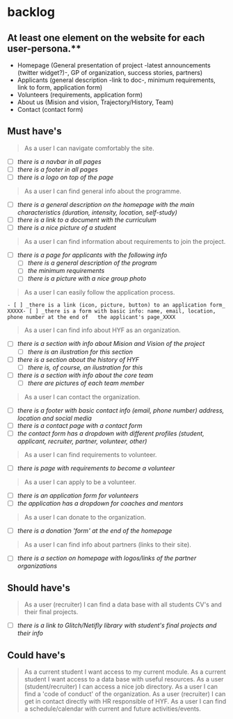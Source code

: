 # backlog

## At least one element on the website for each user-persona.\*\*

- Homepage (General presentation of project -latest announcements (twitter
  widget?)-, GP of organization, success stories, partners)
- Applicants (general description -link to doc-, minimum requirements, link to
  form, application form)
- Volunteers (requirements, application form)
- About us (Mision and vision, Trajectory/History, Team)
- Contact (contact form)

## Must have's

> As a user I can navigate comfortably the site.

- [ ] _there is a navbar in all pages_
- [ ] _there is a footer in all pages_
- [ ] _there is a logo on top of the page_

> As a user I can find general info about the programme.

- [ ] _there is a general description on the homepage with the main
      characteristics (duration, intensity, location, self-study)_
- [ ] _there is a link to a document with the curriculum_
- [ ] _there is a nice picture of a student_

> As a user I can find information about requirements to join the project.

- [ ] _there is a page for applicants with the following info_
  - [ ] _there is a general description of the program_
  - [ ] _the minimum requirements_
  - [ ] _there is a picture with a nice group photo_

> As a user I can easily follow the application process.

    - [ ] _there is a link (icon, picture, button) to an application form_
    XXXXX- [ ] _there is a form with basic info: name, email, location, phone number at the end of   the applicant's page_XXXX

> As a user I can find info about HYF as an organization.

- [ ] _there is a section with info about Mision and Vision of the project_
  - [ ] _there is an ilustration for this section_
- [ ] _there is a section about the history of HYF_
  - [ ] _there is, of course, an ilustration for this_
- [ ] _there is a section with info about the core team_
  - [ ] _there are pictures of each team member_

> As a user I can contact the organization.

- [ ] _there is a footer with basic contact info (email, phone number) address,
      location and social media_
- [ ] _there is a contact page with a contact form_
- [ ] _the contact form has a dropdown with different profiles (student,
      applicant, recruiter, partner, volunteer, other)_

> As a user I can find requirements to volunteer.

- [ ] _there is page with requirements to become a volunteer_

> As a user I can apply to be a volunteer.

- [ ] _there is an application form for volunteers_
- [ ] _the application has a dropdown for coaches and mentors_

> As a user I can donate to the organization.

- [ ] _there is a donation 'form' at the end of the homepage_

> As a user I can find info about partners (links to their site).

- [ ] _there is a section on homepage with logos/links of the partner
      organizations_

## Should have's

> As a user (recruiter) I can find a data base with all students CV's and their
> final projects.

- [ ] _there is a link to Glitch/Netifly library with student's final projects
      and their info_

## Could have's

> As a current student I want access to my current module. As a current student
> I want access to a data base with useful resources. As a user
> (student/recruiter) I can access a nice job directory. As a user I can find a
> 'code of conduct' of the organization. As a user (recruiter) I can get in
> contact directly with HR responsible of HYF. As a user I can find a
> schedule/calendar with current and future activities/events.
